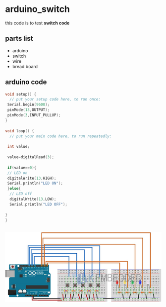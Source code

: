 # arduino_switch
this code is to test **switch code**

## parts list

* arduino
* switch
* wire
* bread board


## arduino code

```cpp
void setup() {
  // put your setup code here, to run once:
 Serial.begin(9600);
 pinMode(13,OUTPUT);
 pinMode(3,INPUT_PULLUP);
}

void loop() {
  // put your main code here, to run repeatedly:

 int value;

 value=digitalRead(3);

 if(value==0){
 // LED on
 digitalWrite(13,HIGH); 
 Serial.println("LED ON");
 }else{
  // LED off
  digitalWrite(13,LOW);
  Serial.println("LED OFF");
  
}
}
  
```
![arduino_switch](https://github.com/sunny9645/arduino_LED/blob/master/image/%EC%95%84%EB%91%90%EC%9D%B4%EB%85%B8%20%EC%8A%A4%EC%9C%84%EC%B9%98.jpg)


